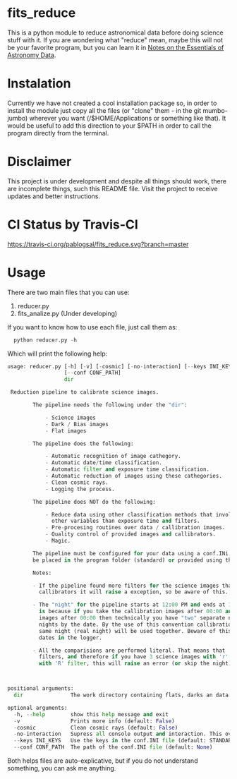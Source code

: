 # fits_reduce
This is a python module to reduce astronomical data before doing science stuff with it. If you are wondering what "reduce" mean, maybe this will not be your favorite program, but you can learn it in [Notes on the Essentials of Astronomy Data].

Instalation
===============
 Currently we have not created a cool installation package so, in order to install the module just copy all the files (or "clone" them - in the git mumbo-jumbo) wherever you want (/$HOME/Applications or something like that). It would be useful to add this direction to your $PATH in order to call the program directly from the terminal.

Disclaimer
===============
 This project is under development and despite all things should work, there are incomplete things, such this README file. Visit the project to receive updates and better instructions.
 
CI Status by Travis-CI
===============
https://travis-ci.org/pablogsal/fits_reduce.svg?branch=master


Usage
===============

There are two main files that you can use:

1. reducer.py
2. fits_analize.py (Under developing)

If you want to know how to use each file, just call them as:

```python
  python reducer.py -h
```
Which will print the following help:
```python
usage: reducer.py [-h] [-v] [-cosmic] [-no-interaction] [--keys INI_KEYS]
                  [--conf CONF_PATH]
                  dir

 Reduction pipeline to calibrate science images.

        The pipeline needs the following under the "dir":

            - Science images
            - Dark / Bias images
            - Flat images

        The pipeline does the following:

            - Automatic recognition of image cathegory.
            - Automatic date/time classification.
            - Automatic filter and exposure time classification.
            - Automatic reduction of images using these cathegories.
            - Clean cosmic rays.
            - Logging the process.

        The pipeline does NOT do the following:

            - Reduce data using other classification methods that involve
              other variables than exposure time and filters.
            - Pre-procesing routines over data / callibration images.
            - Quality control of provided images and callibrators.
            - Magic.

        The pipeline must be configured for your data using a conf.INi file that must
        be placed in the program folder (standard) or provided using the --conf flag.

        Notes:

        - If the pipeline found more filters for the science images than for the flat
          callibrators it will raise a exception, so be aware of this.

        - The "night" for the pipeline starts at 12:00 PM and ends at 11:59 AM. This
          is because if you take the callibration images after 00:00 and your science
          images after 00:00 then technically you have "two" separate nights if you measure
          nights by the date. By the use of this convention callibration images in the
          same night (real night) will be used together. Beware of this when chechking
          dates in the logger.

        - All the comparisions are performed literal. That means that 'r' and 'R' are different
          filters, and therefore if you have 3 science images with 'r' filter but only flats
          with 'R' filter, this will raise an error (or skip the night).



positional arguments:
  dir               The work directory containing flats, darks an data folders.

optional arguments:
  -h, --help        show this help message and exit
  -v                Prints more info (default: False)
  -cosmic           Clean cosmic rays (default: False)
  -no-interaction   Supress all console output and interaction. This overwrites the -v flag
  --keys INI_KEYS   Use the keys in the conf.INI file (default: STANDARD_KEYS)
  --conf CONF_PATH  The path of the conf.INI file (default: None)
```

Both helps files are auto-explicative, but if you do not understand something, you can ask me anything.

[Notes on the Essentials of Astronomy Data]:http://home.fnal.gov/~neilsen/notebook/astroImagingDataReduction/astroImagingDataReduction.html
